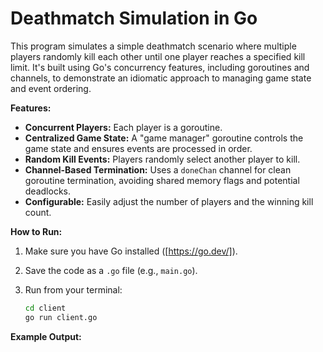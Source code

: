 # Deathmatch Simulation in Go

This program simulates a simple deathmatch scenario where multiple players randomly kill each other until one player reaches a specified kill limit. It's built using Go's concurrency features, including goroutines and channels, to demonstrate an idiomatic approach to managing game state and event ordering.

**Features:**

*   **Concurrent Players:** Each player is a goroutine.
*   **Centralized Game State:** A "game manager" goroutine controls the game state and ensures events are processed in order.
*   **Random Kill Events:** Players randomly select another player to kill.
*   **Channel-Based Termination:** Uses a `doneChan` channel for clean goroutine termination, avoiding shared memory flags and potential deadlocks.
*   **Configurable:** Easily adjust the number of players and the winning kill count.

**How to Run:**

1. Make sure you have Go installed ([https://go.dev/]).
2. Save the code as a `.go` file (e.g., `main.go`).
3. Run from your terminal:

    ```bash
    cd client
    go run client.go
    ```

**Example Output:**